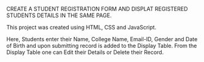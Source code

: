 CREATE A STUDENT REGISTRATION FORM AND DISPLAT REGISTERED STUDENTS DETAILS IN THE SAME PAGE.

This project was created using HTML, CSS and JavaScript.

Here, Students enter their Name, College Name, Email-ID, Gender and Date of Birth and upon submitting record is added to the Display Table.
From the Display Table one can Edit their Details or Delete their Record.
